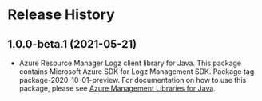 # Release History

## 1.0.0-beta.1 (2021-05-21)

- Azure Resource Manager Logz client library for Java. This package contains Microsoft Azure SDK for Logz Management SDK.  Package tag package-2020-10-01-preview. For documentation on how to use this package, please see [Azure Management Libraries for Java](https://aka.ms/azsdk/java/mgmt).
